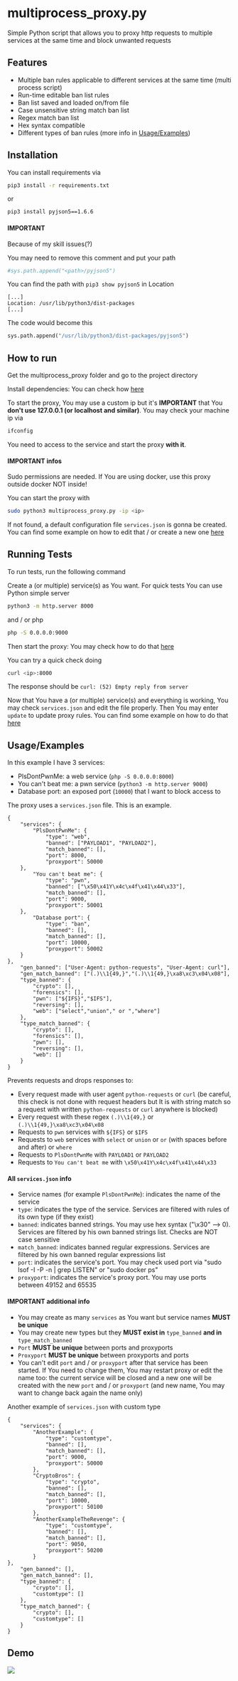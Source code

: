 
# multiprocess_proxy.py

Simple Python script that allows you to proxy http requests to multiple services at the same time and block unwanted requests


## Features

- Multiple ban rules applicable to different services at the same time (multi process script)
- Run-time editable ban list rules
- Ban list saved and loaded on/from file
- Case unsensitive string match ban list
- Regex match ban list
- Hex syntax compatible
- Different types of ban rules (more info in [Usage/Examples](#Usage/Examples))

## Installation

You can install requirements via

```bash
pip3 install -r requirements.txt
```

or

```bash
pip3 install pyjson5==1.6.6
```

#### IMPORTANT

Because of my skill issues(?)

You may need to remove this comment and put your path
```python
#sys.path.append("<path>/pyjson5")
```
You can find the path with `pip3 show pyjson5` in Location

```
[...]
Location: /usr/lib/python3/dist-packages
[...]
```

The code would become this

```python
sys.path.append("/usr/lib/python3/dist-packages/pyjson5")
```
## How to run

Get the multiprocess_proxy folder and go to the project directory

Install dependencies: You can check how [here](#Installation)

To start the proxy, You may use a custom ip but it's **IMPORTANT** that You **don't use 127.0.0.1 (or localhost and similar)**. You may check your machine ip via

```bash
ifconfig
```

You need to access to the service and start the proxy **with it**. 

#### IMPORTANT infos
Sudo permissions are needed. If You are using docker, use this proxy outside docker NOT inside!

You can start the proxy with
```bash
sudo python3 multiprocess_proxy.py -ip <ip>
```

If not found, a default configuration file `services.json` is gonna be created. You can find some example on how to edit that / or create a new one [here](#Usage/Examples)
## Running Tests

To run tests, run the following command

Create a (or multiple) service(s) as You want. For quick tests You can use Python simple server

```bash
python3 -m http.server 8000
```

and / or php

```bash
php -S 0.0.0.0:9000
```

Then start the proxy: You may check how to do that [here](#How-to-run)

You can try a quick check doing 
```bash
curl <ip>:8000
```
The response should be `curl: (52) Empty reply from server`

Now that You have a (or multiple) service(s) and everything is working, You may check `services.json` and edit the file properly. Then You may enter `update` to update proxy rules. You can find some example on how to do that [here](#Usage/Examples)
## Usage/Examples

In this example I have 3 services:
- PlsDontPwnMe: a web service (`php -S 0.0.0.0:8000`)
- You can't beat me: a pwn service (`python3 -m http.server 9000`)
- Database port: an exposed port (`10000`) that I want to block access to

The proxy uses a `services.json` file. This is an example.
```
{
	"services": {
		"PlsDontPwnMe": {
			"type": "web",
			"banned": ["PAYLOAD1", "PAYLOAD2"],
			"match_banned": [],
			"port": 8000,
			"proxyport": 50000
	},
		"You can't beat me": {
			"type": "pwn",
			"banned": ["\x50\x41Y\x4c\x4f\x41\x44\x33"],
			"match_banned": [],
			"port": 9000,
			"proxyport": 50001
	},
		"Database port": {
			"type": "ban",
			"banned": [],
			"match_banned": [],
			"port": 10000,
			"proxyport": 50002
	}
},
	"gen_banned": ["User-Agent: python-requests", "User-Agent: curl"],
	"gen_match_banned": ["(.)\\1{49,}","(.)\\1{49,}\xa8\xc3\x04\x08"],
	"type_banned": {
		"crypto": [],
		"forensics": [],
		"pwn": ["${IFS}","$IFS"],
		"reversing": [],
		"web": ["select","union"," or ","where"]
	},
	"type_match_banned": {
		"crypto": [],
		"forensics": [],
		"pwn": [],
		"reversing": [],
		"web": []
	}
}
```
Prevents requests and drops responses to:
- Every request made with user agent `python-requests` or `curl` (be careful, this check is not done with request headers but It is with string match so a request with written `python-requests` or `curl` anywhere is blocked)
- Every request with these regex `(.)\\1{49,}` or `(.)\\1{49,}\xa8\xc3\x04\x08`
- Requests to `pwn` services with `${IFS}` or `$IFS`
- Requests to `web` services with `select` or `union` or `or` (with spaces before and after) or `where`
- Requests to `PlsDontPwnMe` with `PAYLOAD1` or `PAYLOAD2`
- Requests to `You can't beat me` with `\x50\x41Y\x4c\x4f\x41\x44\x33`

#### All `services.json` info

- Service names (for example `PlsDontPwnMe`): indicates the name of the service
- `type`: indicates the type of the service. Services are filtered with rules of its own type (if they exist)
- `banned`: indicates banned strings. You may use hex syntax ("\x30" --> 0). Services are filtered by his own banned strings list. Checks are NOT case sensitive
- `match_banned`: indicates banned regular expressions. Services are filtered by his own banned regular expressions list
- `port`: indicates the service's port. You may check used port via "sudo lsof -I -P -n | grep LISTEN" or "sudo docker ps"
- `proxyport`: indicates the service's proxy port. You may use ports between 49152 and 65535

#### IMPORTANT additional info

- You may create as many `services` as You want but service names **MUST be unique**
- You may create new types but they **MUST exist in** `type_banned` **and in** `type_match_banned`
- `Port` **MUST be unique** between ports and proxyports
- `Proxyport` **MUST be unique** between proxyports and ports
- You can't edit `port` and / or `proxyport` after that service has been started. If You need to change them, You may restart proxy or edit the name too: the current service will be closed and a new one will be created with the new `port` and / or `proxyport` (and new name, You may want to change back again the name only)

Another example of `services.json` with custom type 
```
{
	"services": {
		"AnotherExample": {
			"type": "customtype",
			"banned": [],
			"match_banned": [],
			"port": 9000,
			"proxyport": 50000
        },
        "CryptoBros": {
			"type": "crypto",
			"banned": [],
			"match_banned": [],
			"port": 10000,
			"proxyport": 50100
        },
        "AnotherExampleTheRevenge": {
			"type": "customtype",
			"banned": [],
			"match_banned": [],
			"port": 9050,
			"proxyport": 50200
        }
},
	"gen_banned": [],
	"gen_match_banned": [],
	"type_banned": {
		"crypto": [],
		"customtype": []
	},
	"type_match_banned": {
		"crypto": [],
		"customtype": []
	}
}
```
## Demo

![](http/multiprocess_proxy/demo/demo.gif)
